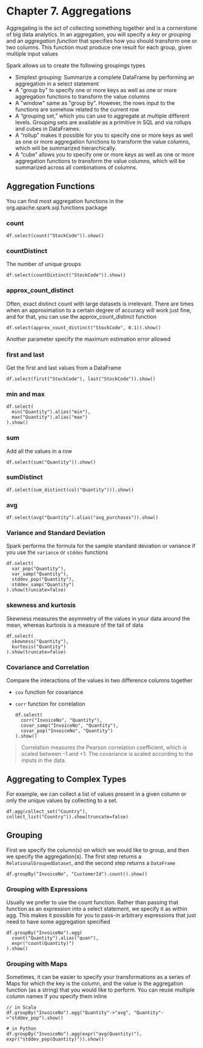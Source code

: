 # Chapter 7. Aggregations

Aggregating is the act of collecting something together and is a cornerstone of big data analytics. In an aggregation,
you will specify a _key_ or _grouping_ and an _aggregation function_ that specifies how you should transform one or two
columns. This function must produce one result for each group, given multiple input values

Spark allows us to create the following groupings types

- Simplest grouping: Summarize a complete DataFrame by performing an aggregation in a select statement
- A "group by" to specify one or more keys as well as one or more aggregation functions to transform the value columns
- A "window" same as "group by". However, the rows input to the functions are somehow related to the current row
- A “grouping set,” which you can use to aggregate at multiple different levels. Grouping sets are available as a
  primitive in SQL and via rollups and cubes in DataFrames.
- A “rollup” makes it possible for you to specify one or more keys as well as one or more aggregation functions to
  transform the value columns, which will be summarized hierarchically.
- A “cube” allows you to specify one or more keys as well as one or more aggregation functions to transform the value
  columns, which will be summarized across all combinations of columns.

## Aggregation Functions

You can find most aggregation functions in the org.apache.spark.sql.functions package

### count

    df.select(count("StockCode")).show()

### countDistinct

The number of unique groups

    df.select(countDistinct("StockCode")).show()

### approx_count_distinct

Often, exact distinct count with large datasets is irrelevant. There are times when an approximation to a certain degree
of
accuracy will work just fine, and for that, you can use the approx_count_distinct function

    df.select(approx_count_distinct("StockCode", 0.1)).show()

Another parameter specify the maximum estimation error allowed

### first and last

Get the first and last values from a DataFrame

    df.select(first("StockCode"), last("StockCode")).show()

### min and max

    df.select(
      min("Quantity").alias("min"),
      max("Quantity").alias("max")
    ).show()

### sum

Add all the values in a row

    df.select(sum("Quantity")).show()

### sumDistinct

    df.select(sum_distinct(col("Quantity"))).show()

### avg

    df.select(avg("Quantity").alias("avg_purchases")).show()

### Variance and Standard Deviation

Spark performs the formula for the sample standard deviation or variance if you use the `variance` or `stddev` functions

    df.select(
      var_pop("Quantity"),
      var_samp("Quantity"),
      stddev_pop("Quantity"),
      stddev_samp("Quantity")
    ).show(truncate=false)

### skewness and kurtosis

Skewness measures the asymmetry of the values in your data around the mean, whereas kurtosis is a measure of the tail of
data

    df.select(
      skewness("Quantity"),
      kurtosis("Quantity")
    ).show(truncate=false)

### Covariance and Correlation

Compare the interactions of the values in two difference columns together

- `cov` function for covariance
- `corr` function for correlation

      df.select(
        corr("InvoiceNo", "Quantity"),
        covar_samp("InvoiceNo", "Quantity"),
        covar_pop("InvoiceNo", "Quantity")
      ).show()

> Correlation measures the Pearson correlation coefficient, which is scaled between –1 and +1. The covariance is scaled
> according to the inputs in the data.

## Aggregating to Complex Types

For example, we can collect a list of values present in a given column or only the unique values by collecting to a set.

    df.agg(collect_set("Country"), collect_list("Country")).show(truncate=false)

## Grouping

First we specify the column(s) on which we would like to group, and then we specify the aggregation(s). The first step
returns a `RelationalGroupedDataset`, and the second step returns a `DataFrame`

    df.groupBy("InvoiceNo", "CustomerId").count().show()

### Grouping with Expressions

Usually we prefer to use the count function. Rather than passing that function as an expression into a select statement,
we specify it as within agg. This makes it possible for you to pass-in arbitrary expressions that just need to have some
aggregation specified

    df.groupBy("InvoiceNo").agg(
      count("Quantity").alias("quan"),
      expr("count(Quantity)")
    ).show()

### Grouping with Maps

Sometimes, it can be easier to specify your transformations as a series of Maps for which the key is the column, and the
value is the aggregation function (as a string) that you would like to perform. You can reuse multiple column names if
you specify them inline

    // in Scala
    df.groupBy("InvoiceNo").agg("Quantity"->"avg", "Quantity"->"stddev_pop").show()

    # in Python
    df.groupBy("InvoiceNo").agg(expr("avg(Quantity)"), expr("stddev_pop(Quantity)")).show()

